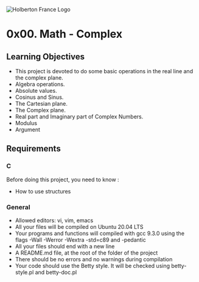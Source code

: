 ![Holberton France Logo](https://images.squarespace-cdn.com/content/v1/60bf70d860f31b4f60455443/1625061110826-904UGWRZ9PX81YWARXMT/HolbertonFRANCEFichier+16.png?format=1500w)

# 0x00. Math - Complex

## Learning Objectives

- This project is devoted to do some basic operations in the real line and the complex plane.
- Algebra operations.
- Absolute values.
- Cosinus and Sinus.
- The Cartesian plane.
- The Complex plane.
- Real part and Imaginary part of Complex Numbers.
- Modulus
- Argument

## Requirements
### C

Before doing this project, you need to know :

- How to use structures

### General

- Allowed editors: vi, vim, emacs
- All your files will be compiled on Ubuntu 20.04 LTS
- Your programs and functions will compiled with gcc 9.3.0 using the flags -Wall -Werror -Wextra -std=c89 and -pedantic
- All your files should end with a new line
- A README.md file, at the root of the folder of the project
- There should be no errors and no warnings during compilation
- Your code should use the Betty style. It will be checked using betty-style.pl and betty-doc.pl

